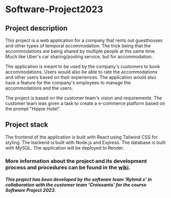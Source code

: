 # Software-Project2023

## Project description

This project is a web application for a company that rents out guesthouses and other types of temporal accommodation. The trick being that the accommodations are being shared by multiple people at the same time. Much like Uber's car sharing/pooling service, but for accommodation.

The application is meant to be used by the company's customers to book accommodations. Users would also be able to rate the accommodations and other users based on their experiences. The application would also have a feature for the company's employees to manage the accommodations and the users.

The project is based on the customer team's vision and requirements. The customer team was given a task to create a e-commerce platform based on the prompt "Hippie Hotel".

## Project stack

The frontend of the application is built with React using Tailwind CSS for styling. The backend is built with Node.js and Express. The database is built with MySQL. The application will be deployed to Render.

### More information about the project and its development process and procedures can be found in the [wiki](https://github.com/timosiu/Software-Project2023/wiki).

##### This project has been developed by the software team 'Ryhmä x' in collaboration with the customer team 'Croissants' for the course Software Project 2023.
